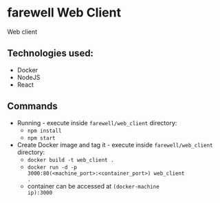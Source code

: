 # farewell Web Client
Web client

## Technologies used:
* Docker
* NodeJS
* React

## Commands
* Running - execute inside <code>farewell/web_client</code> directory:
    * <code>npm install</code>
    * <code>npm start</code>
* Create Docker image and tag it - execute inside <code>farewell/web_client</code> directory:
    * <code>docker build -t web_client .</code>
    * <code>docker run -d -p 3000:80(<machine_port>:<container_port>) web_client .</code>
    * container can be accessed at <code>(docker-machine ip):3000</code>
